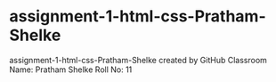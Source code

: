 # assignment-1-html-css-Pratham-Shelke
assignment-1-html-css-Pratham-Shelke created by GitHub Classroom
Name: Pratham Shelke
Roll No: 11

